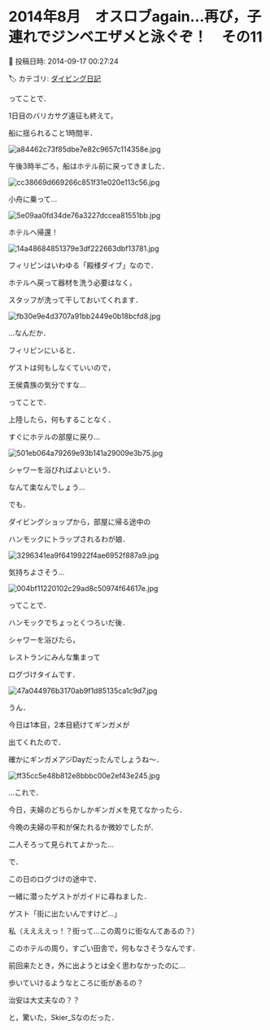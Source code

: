 # 2014年8月　オスロブagain…再び，子連れでジンベエザメと泳ぐぞ！　その11

📅 投稿日時: 2014-09-17 00:27:24

🏷️ カテゴリ: [ダイビング日記](ce3a7a8d424d112fce83ee85c81a0e344.md)

ってことで．


1日目のバリカサグ遠征も終えて，


船に揺られること1時間半．




![a84462c73f85dbe7e82c9657c114358e.jpg](images/a84462c73f85dbe7e82c9657c114358e.jpg)




午後3時半ごろ，船はホテル前に戻ってきました．




![cc38669d669266c851f31e020e113c56.jpg](images/cc38669d669266c851f31e020e113c56.jpg)




小舟に乗って…




![5e09aa0fd34de76a3227dccea81551bb.jpg](images/5e09aa0fd34de76a3227dccea81551bb.jpg)




ホテルへ帰還！




![14a48684851379e3df222663dbf13781.jpg](images/14a48684851379e3df222663dbf13781.jpg)







フィリピンはいわゆる「殿様ダイブ」なので．


ホテルへ戻って器材を洗う必要はなく，


スタッフが洗って干しておいてくれます．




![fb30e9e4d3707a91bb2449e0b18bcfd8.jpg](images/fb30e9e4d3707a91bb2449e0b18bcfd8.jpg)




…なんだか．


フィリピンにいると．


ゲストは何もしなくていいので，


王侯貴族の気分ですな…





ってことで．


上陸したら，何もすることなく．


すぐにホテルの部屋に戻り…




![501eb064a79269e93b141a29009e3b75.jpg](images/501eb064a79269e93b141a29009e3b75.jpg)




シャワーを浴びればよいという．


なんて楽なんでしょう…





でも．


ダイビングショップから，部屋に帰る途中の


ハンモックにトラップされるわが娘．




![3296341ea9f6419922f4ae6952f887a9.jpg](images/3296341ea9f6419922f4ae6952f887a9.jpg)




気持ちよさそう…




![004bf11220102c29ad8c50974f64617e.jpg](images/004bf11220102c29ad8c50974f64617e.jpg)







ってことで．


ハンモックでちょっとくつろいだ後．


シャワーを浴びたら，


レストランにみんな集まって


ログづけタイムです．




![47a044976b3170ab9f1d85135ca1c9d7.jpg](images/47a044976b3170ab9f1d85135ca1c9d7.jpg)




うん．


今日は1本目，2本目続けてギンガメが


出てくれたので．


確かにギンガメアジDayだったんでしょうね～．




![ff35cc5e48b812e8bbbc00e2ef43e245.jpg](images/ff35cc5e48b812e8bbbc00e2ef43e245.jpg)







…これで．


今日，夫婦のどちらかしかギンガメを見てなかったら．


今晩の夫婦の平和が保たれるか微妙でしたが．


二人そろって見られてよかった…





で．


この日のログづけの途中で．


一緒に潜ったゲストがガイドに尋ねました．





ゲスト「街に出たいんですけど…」





私（ええええっ！？街って…この周りに街なんてあるの？）





このホテルの周り，すごい田舎で，何もなさそうなんです．


前回来たとき，外に出ようとは全く思わなかったのに…


歩いていけるようなところに街があるの？


治安は大丈夫なの？？


と，驚いた，Skier_Sなのだった．
